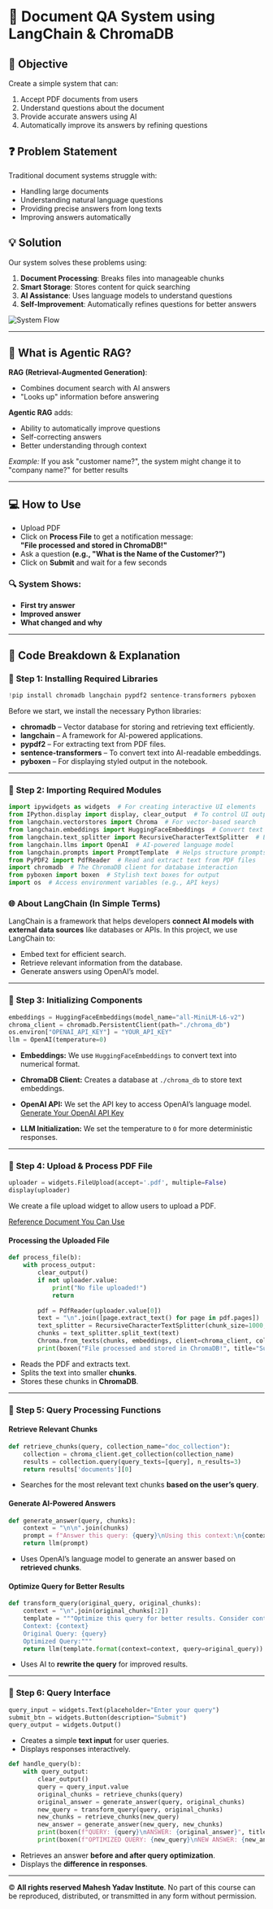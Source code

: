 # 📌 **Document QA System using LangChain & ChromaDB**

## 📌 Objective
Create a simple system that can:
1. Accept PDF documents from users
2. Understand questions about the document
3. Provide accurate answers using AI
4. Automatically improve its answers by refining questions

## ❓ Problem Statement
Traditional document systems struggle with:
- Handling large documents
- Understanding natural language questions
- Providing precise answers from long texts
- Improving answers automatically

## 💡 Solution
Our system solves these problems using:
1. **Document Processing**: Breaks files into manageable chunks
2. **Smart Storage**: Stores content for quick searching
3. **AI Assistance**: Uses language models to understand questions
4. **Self-Improvement**: Automatically refines questions for better answers

![System Flow](Flow_Diagram.png)

---

## 🤖 What is Agentic RAG?
**RAG (Retrieval-Augmented Generation)**:
- Combines document search with AI answers
- "Looks up" information before answering

**Agentic RAG** adds:
- Ability to automatically improve questions
- Self-correcting answers
- Better understanding through context

*Example:*
If you ask "customer name?", the system might change it to "company name?" for better results

---

## 💻 How to Use
- Upload PDF  
- Click on **Process File** to get a notification message:  
  **"File processed and stored in ChromaDB!"**  
- Ask a question **(e.g., "What is the Name of the Customer?")**  
- Click on **Submit** and wait for a few seconds  

### 🔍 System Shows:
- **First try answer**  
- **Improved answer**  
- **What changed and why** 

---

## 📜 **Code Breakdown & Explanation**

### 📌 **Step 1: Installing Required Libraries**
```python
!pip install chromadb langchain pypdf2 sentence-transformers pyboxen
```
Before we start, we install the necessary Python libraries:
- **chromadb** – Vector database for storing and retrieving text efficiently.
- **langchain** – A framework for AI-powered applications.
- **pypdf2** – For extracting text from PDF files.
- **sentence-transformers** – To convert text into AI-readable embeddings.
- **pyboxen** – For displaying styled output in the notebook.

---

### 📌 **Step 2: Importing Required Modules**
```python
import ipywidgets as widgets  # For creating interactive UI elements
from IPython.display import display, clear_output  # To control UI output
from langchain.vectorstores import Chroma  # For vector-based search
from langchain.embeddings import HuggingFaceEmbeddings  # Convert text into AI-readable format
from langchain.text_splitter import RecursiveCharacterTextSplitter  # Break text into small pieces
from langchain.llms import OpenAI  # AI-powered language model
from langchain.prompts import PromptTemplate  # Helps structure prompts
from PyPDF2 import PdfReader  # Read and extract text from PDF files
import chromadb  # The ChromaDB client for database interaction
from pyboxen import boxen  # Stylish text boxes for output
import os  # Access environment variables (e.g., API keys)
```

### 🌐 **About LangChain (In Simple Terms)**
LangChain is a framework that helps developers **connect AI models with external data sources** like databases or APIs. In this project, we use LangChain to:
- Embed text for efficient search.
- Retrieve relevant information from the database.
- Generate answers using OpenAI’s model.

---

### 📌 **Step 3: Initializing Components**
```python
embeddings = HuggingFaceEmbeddings(model_name="all-MiniLM-L6-v2")
chroma_client = chromadb.PersistentClient(path="./chroma_db")
os.environ["OPENAI_API_KEY"] = "YOUR_API_KEY"
llm = OpenAI(temperature=0)
```
- **Embeddings:** We use `HuggingFaceEmbeddings` to convert text into numerical format.
- **ChromaDB Client:** Creates a database at `./chroma_db` to store text embeddings.
- **OpenAI API:** We set the API key to access OpenAI’s language model.
[Generate Your OpenAI API Key](https://github.com/initmahesh/MLAI-community-labs/tree/main/Class-Labs/Lab-0(Pre-requisites))

- **LLM Initialization:** We set the temperature to `0` for more deterministic responses.

---

### 📌 **Step 4: Upload & Process PDF File**
```python
uploader = widgets.FileUpload(accept='.pdf', multiple=False)
display(uploader)
```
We create a file upload widget to allow users to upload a PDF.

[Reference Document You Can Use](https://drive.google.com/file/d/1WWa_TgI49HIAGFuXTNvMLtkFBU6ZduHq/view?usp=sharing)

#### **Processing the Uploaded File**
```python
def process_file(b):
    with process_output:
        clear_output()
        if not uploader.value:
            print("No file uploaded!")
            return
        
        pdf = PdfReader(uploader.value[0])
        text = "\n".join([page.extract_text() for page in pdf.pages])
        text_splitter = RecursiveCharacterTextSplitter(chunk_size=1000, chunk_overlap=100)
        chunks = text_splitter.split_text(text)
        Chroma.from_texts(chunks, embeddings, client=chroma_client, collection_name="doc_collection")
        print(boxen("File processed and stored in ChromaDB!", title="Success", color="green"))
```
- Reads the PDF and extracts text.
- Splits the text into smaller **chunks**.
- Stores these chunks in **ChromaDB**.

---

### 📌 **Step 5: Query Processing Functions**

#### **Retrieve Relevant Chunks**
```python
def retrieve_chunks(query, collection_name="doc_collection"):
    collection = chroma_client.get_collection(collection_name)
    results = collection.query(query_texts=[query], n_results=3)
    return results['documents'][0]
```
- Searches for the most relevant text chunks **based on the user’s query**.

#### **Generate AI-Powered Answers**
```python
def generate_answer(query, chunks):
    context = "\n\n".join(chunks)
    prompt = f"Answer this query: {query}\nUsing this context:\n{context}"
    return llm(prompt)
```
- Uses OpenAI’s language model to generate an answer based on **retrieved chunks**.

#### **Optimize Query for Better Results**
```python
def transform_query(original_query, original_chunks):
    context = "\n".join(original_chunks[:2])
    template = """Optimize this query for better results. Consider context:
    Context: {context}
    Original Query: {query}
    Optimized Query:"""
    return llm(template.format(context=context, query=original_query))
```
- Uses AI to **rewrite the query** for improved results.

---

### 📌 **Step 6: Query Interface**
```python
query_input = widgets.Text(placeholder="Enter your query")
submit_btn = widgets.Button(description="Submit")
query_output = widgets.Output()
```
- Creates a simple **text input** for user queries.
- Displays responses interactively.

```python
def handle_query(b):
    with query_output:
        clear_output()
        query = query_input.value
        original_chunks = retrieve_chunks(query)
        original_answer = generate_answer(query, original_chunks)
        new_query = transform_query(query, original_chunks)
        new_chunks = retrieve_chunks(new_query)
        new_answer = generate_answer(new_query, new_chunks)
        print(boxen(f"QUERY: {query}\nANSWER: {original_answer}", title="Original Response", color="blue"))
        print(boxen(f"OPTIMIZED QUERY: {new_query}\nNEW ANSWER: {new_answer}", title="Optimized Response", color="yellow"))
```
- Retrieves an answer **before and after query optimization**.
- Displays the **difference in responses**.

--- 

© **All rights reserved Mahesh Yadav Institute**. No part of this course can be reproduced, distributed, or transmitted in any form without permission.
